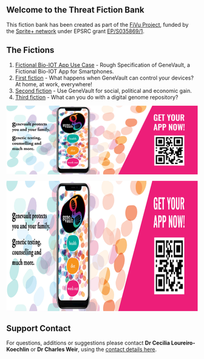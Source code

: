 ## Welcome to the Threat Fiction Bank

This fiction bank has been created as part of the [FiVu Project](https://spritehub.org/2021/09/02/fivu-using-design-fiction-to-identify-future-vulnerabilities-in-bio-iot/), funded by the [Sprite+ network](https://spritehub.org/) under EPSRC grant [EP/S035869/1](https://gow.epsrc.ukri.org/NGBOViewGrant.aspx?GrantRef=EP/S035869/1).

## The Fictions

1. [Fictional Bio-IOT App Use Case](FiVu_Workshop_GeneVault_Use_Case.pdf) - Rough Specification of GeneVault, a Fictional Bio-IOT App for Smartphones.
2. [First fiction](FiVu_Workshop_Story_1.pdf) - What happens when GeneVault can control your devices? At home, at work, everywhere!
3. [Second fiction](FiVu_Workshop_Story_2.pdf) - Use GeneVault for social, political and economic gain.
4. [Third fiction](FiVu_Workshop_Story_3.pdf) - What can you do with a digital genome repository?


![GeneVault](Genevault_billboard_advert.jpg "GeneVault Ad")

<img src="Genevault_billboard_advert.jpg" with=951 height =343 >

## Support Contact

For questions, additions or suggestions please contact **Dr Cecilia Loureiro-Koechlin** or **Dr Charles Weir**, using the [contact details here](https://spritehub.org/2021/09/02/fivu-using-design-fiction-to-identify-future-vulnerabilities-in-bio-iot/).
